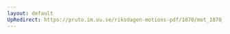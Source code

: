 ```yaml
---
layout: default
UpRedirect: https://pruto.im.uu.se/riksdagen-motions-pdf/1870/mot_1870__ak__147/mot_1870__ak__147-001.pdf
---
```

